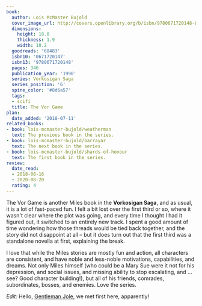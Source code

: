 ```yaml
---
book:
  author: Lois McMaster Bujold
  cover_image_url: http://covers.openlibrary.org/b/isbn/9780671720148-L.jpg
  dimensions:
    height: 18.0
    thickness: 1.9
    width: 10.2
  goodreads: '68483'
  isbn10: '0671720147'
  isbn13: '9780671720148'
  pages: 346
  publication_year: '1990'
  series: Vorkosigan Saga
  series_position: '6'
  spine_color: '#8d6a57'
  tags:
  - scifi
  title: The Vor Game
plan:
  date_added: '2018-07-11'
related_books:
- book: lois-mcmaster-bujold/weatherman
  text: The previous book in the series.
- book: lois-mcmaster-bujold/barrayar
  text: The next book in the series.
- book: lois-mcmaster-bujold/shards-of-honour
  text: The first book in the series.
review:
  date_read:
  - 2018-08-16
  - 2020-08-20
  rating: 4
---
```


The Vor Game is another Miles book in the **Vorkosigan Saga**, and as usual, it is a lot of fast-paced fun. I felt a bit
lost over the first third or so, where it wasn't clear where the plot was going, and every time I thought I had it
figured out, it switched to an entirely new track. I spent a good amount of time wondering how those threads would be
tied back together, and the story did not disappoint at all – but it does turn out that the first third was a standalone
novella at first, explaining the break.

I love that while the Miles stories are mostly fun and action, all characters are consistent, and have noble and
less-noble motivations, capabilities, and dreams. Not only Miles himself (who could be a Mary Sue were it not for his
depression, and social issues, and missing ability to stop escalating, and … see? Good character building!), but all of
his friends, comrades, subordinates, bosses, and enemies.  Love the series.

*Edit:* Hello, [Gentleman Jole](https://books.rixx.de/lois-mcmaster-bujold/gentleman-jole-and-the-red-queen), we met
first here, apparently!
